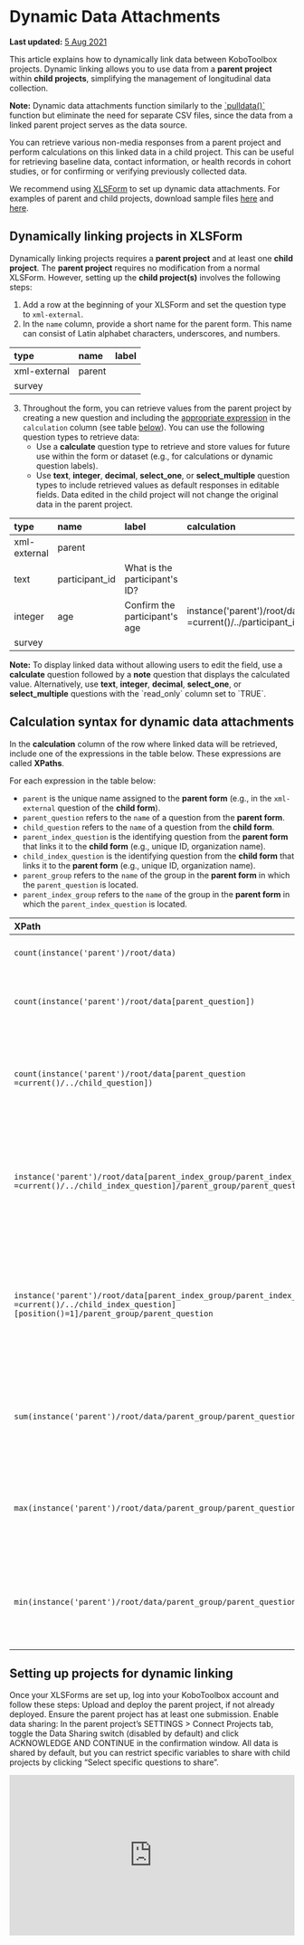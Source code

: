 # Dynamic Data Attachments

**Last updated:**
<a href="https://github.com/kobotoolbox/docs/blob/1d7f77a9494f8bbbc0728a28c2e7af03c98f3f7b/source/dynamic_data_attachment.md" class="reference">5
Aug 2021</a>

This article explains how to dynamically link data between KoboToolbox projects. Dynamic linking allows you to use data from a **parent project** within **child projects**, simplifying the management of longitudinal data collection. 

<p class="note">
    <strong>Note:</strong> Dynamic data attachments function similarly to the <a href="https://support.kobotoolbox.org/pull_data_kobotoolbox.html">`pulldata()`</a> function but eliminate the need for separate CSV files, since the data from a linked parent project serves as the data source.
</p>

You can retrieve various non-media responses from a parent project and perform calculations on this linked data in a child project. This can be useful for retrieving baseline data, contact information, or health records in cohort studies, or for confirming or verifying previously collected data. 

We recommend using [XLSForm](https://support.kobotoolbox.org/edit_forms_excel.html) to set up dynamic data attachments. For examples of parent and child projects, download sample files [here](https://support.kobotoolbox.org/_static/files/dynamic_data_attachment/Round_1.xlsx) and [here](https://support.kobotoolbox.org/_static/files/dynamic_data_attachment/Round_2.xlsx).

## Dynamically linking projects in XLSForm

Dynamically linking projects requires a **parent project** and at least one **child project**. The **parent project** requires no modification from a normal XLSForm. However, setting up the **child project(s)** involves the following steps:
1. Add a row at the beginning of your XLSForm and set the question type to `xml-external`.
2. In the `name` column, provide a short name for the parent form. This name can consist of Latin alphabet characters, underscores, and numbers.

| type | name     | label              |
| :--- | :------- | :----------------- |
| xml-external | parent |
| survey | 


3. Throughout the form, you can retrieve values from the parent project by creating a new question and including the [appropriate expression](https://support.kobotoolbox.org/dynamic_data_attachment.html#calculation-syntax-for-dynamic-data-attachments) in the `calculation` column (see table [below](https://support.kobotoolbox.org/dynamic_data_attachment.html#calculation-syntax-for-dynamic-data-attachments)). You can use the following question types to retrieve data:
    - Use a **calculate** question type to retrieve and store values for future use within the form or dataset (e.g., for calculations or dynamic question labels).
    - Use **text**, **integer**, **decimal**, **select_one**, or **select_multiple** question types to include retrieved values as default responses in editable fields. Data edited in the child project will not change the original data in the parent project.
      
| type | name     | label              | calculation |
| :--- | :------- | :----------------- | :----------------- |
| xml-external | parent |               |              |
| text | participant_id | What is the participant's ID? |  |
| integer | age | Confirm the participant's age | instance('parent')/root/data[enrollment_id =current()/../participant_id]/age |
| survey | 

<p class="note">
   <strong>Note:</strong> 
    To display linked data without allowing users to edit the field, use a <strong>calculate</strong> question followed by a <strong>note</strong> question that displays the calculated value. Alternatively, use <strong>text</strong>, <strong>integer</strong>, <strong>decimal</strong>, <strong>select_one</strong>, or <strong>select_multiple</strong> questions with the `read_only` column set to `TRUE`.
</p>

## Calculation syntax for dynamic data attachments

In the **calculation** column of the row where linked data will be retrieved, include one of the expressions in the table below. These expressions are called **XPaths**. 

For each expression in the table below:

- `parent` is the unique name assigned to the **parent form** (e.g., in the `xml-external` question of the **child form**).
- `parent_question` refers to the `name` of a question from the **parent form**.
- `child_question` refers to the `name` of a question from the **child form**.
- `parent_index_question` is the identifying question from the **parent form** that links it to the **child form** (e.g., unique ID, organization name).
- `child_index_question` is the identifying question from the **child form** that links it to the **parent form** (e.g., unique ID, organization name).
- `parent_group` refers to the `name` of the group in the **parent form** in which the `parent_question` is located.
- `parent_index_group` refers to the `name` of the group in the **parent form** in which the `parent_index_question` is located.

| **XPath**    | **Description**                                |
| :----------------- | :--------------------------------------------- |
| `count(instance('parent')/root/data)` | Returns the total number of rows in the parent project. |
| `count(instance('parent')/root/data[parent_question])`      | Returns the total number of rows in the parent project where `parent_question` is not empty. |
| `count(instance('parent')/root/data[parent_question =current()/../child_question])` | Returns the total count of instances where the value of `parent_question` in the parent project is equal to the value of `child_question` in the child project. |
| `instance('parent')/root/data[parent_index_group/parent_index_question =current()/../child_index_question]/parent_group/parent_question` | Returns the value of `parent_question` (in `parent_group`) from the parent project where `child_index_question` in the child project is equal to `parent_index_question` in the parent project. |
| `instance('parent')/root/data[parent_index_group/parent_index_question =current()/../child_index_question][position()=1]/parent_group/parent_question` | Same as above, but specifies that only data from the first instance of `parent_index_question` should be returned, using the `[position()=1]` argument. Used in case of possible duplicates in the parent form. |
| `sum(instance('parent')/root/data/parent_group/parent_question)` | Returns the sum of values from `parent_question` (in `parent_group`) from the parent project. Note that `parent_question must be numeric` |
| `max(instance('parent')/root/data/parent_group/parent_question)`         | Returns the maximum value entered in `parent_questio`n (in parent_group) from the parent project. Note that `parent_question` must be numeric.     |
| `min(instance('parent')/root/data/parent_group/parent_question)`      | Returns the minimum value entered in `parent_question` (in `parent_group`) from the parent project. Note that `parent_question` must be numeric.     |

## Setting up projects for dynamic linking

Once your XLSForms are set up, log into your KoboToolbox account and follow these steps:
Upload and deploy the parent project, if not already deployed. Ensure the parent project has at least one submission.
Enable data sharing: 
In the parent project’s SETTINGS > Connect Projects tab, toggle the Data Sharing switch (disabled by default) and click ACKNOWLEDGE AND CONTINUE in the confirmation window. 
All data is shared by default, but you can restrict specific variables to share with child projects by clicking “Select specific questions to share”.


<iframe src="https://www.youtube.com/embed/pBqEsFlxqE4?si=6BPiDgOzO4LPO7zv" style="width: 100%; aspect-ratio: 16 / 9; height: auto; border: 0;" title="YouTube video player" frameborder="0" allow="accelerometer; autoplay; clipboard-write; encrypted-media; gyroscope; picture-in-picture; web-share" allowfullscreen></iframe>

